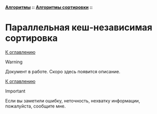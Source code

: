 **[Алгоритмы](../../README.md#algorithms) ::** 
**[Алгоритмы сортировки](../../README.md#algorithms-sort) ::**
# Параллельная кеш-независимая сортировка

<!--

-->

[К оглавлению](../../README.md#algorithms-sort)

> [!WARNING]
> Документ в работе. Скоро здесь появится описание.

[К оглавлению](../../README.md#algorithms-sort)

> [!IMPORTANT]
> Если вы заметили ошибку, неточность, нехватку информации, пожалуйста, сообщите мне.

